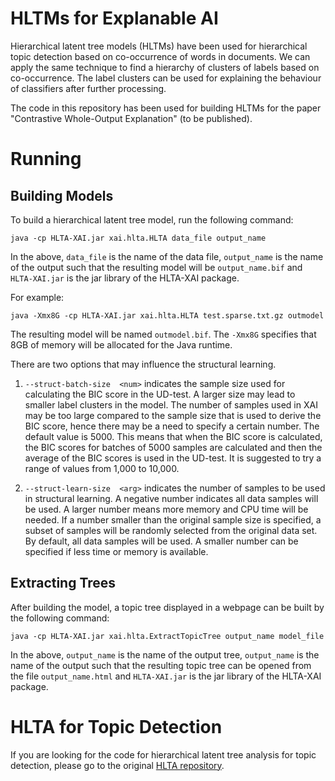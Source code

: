 # HLTMs for Explanable AI

Hierarchical latent tree models (HLTMs) have been used for hierarchical topic detection based on co-occurrence of words in documents.  We can apply the same technique to find a hierarchy of clusters of labels based on co-occurrence.  The label clusters can be used for explaining the behaviour of classifiers after further processing.

The code in this repository has been used for building HLTMs for the paper "Contrastive Whole-Output Explanation" (to be published).

# Running

## Building Models

To build a hierarchical latent tree model, run the following command:

```java -cp HLTA-XAI.jar xai.hlta.HLTA data_file output_name```

In the above, `data_file` is the name of the data file, `output_name` is the name of the output such that the resulting model will be `output_name.bif` and `HLTA-XAI.jar` is the jar library of the HLTA-XAI package.

For example:

```java -Xmx8G -cp HLTA-XAI.jar xai.hlta.HLTA test.sparse.txt.gz outmodel```

The resulting model will be named `outmodel.bif`.  The `-Xmx8G` specifies that 8GB of memory will be allocated for the Java runtime.

There are two options that may influence the structural learning.

1. `--struct-batch-size  <num>` indicates the sample size used for calculating the BIC score in the UD-test.  A larger size may lead to smaller label clusters in the model.  The number of samples used in XAI may be too large compared to the sample size that is used to derive the BIC score, hence there may be a need to specify a certain number.  The default value is 5000.  This means that when the BIC score is calculated, the BIC scores for batches of 5000 samples are calculated and then the average of the BIC scores is used in the UD-test.  It is suggested to try a range of values from 1,000 to 10,000.

2. `--struct-learn-size  <arg>` indicates the number of samples to be used in structural learning.  A negative number indicates all data samples will be used. A larger number means more memory and CPU time will be needed.  If a number smaller than the original sample size is specified, a subset of samples will be randomly selected from the original data set.  By default, all data samples will be used. A smaller number can be specified if less time or memory is available.


## Extracting Trees

After building the model, a topic tree displayed in a webpage can be built by the following command:

```java -cp HLTA-XAI.jar xai.hlta.ExtractTopicTree output_name model_file```

In the above, `output_name` is the name of the output tree, `output_name` is the name of the output such that the resulting topic tree can be opened from the file `output_name.html` and `HLTA-XAI.jar` is the jar library of the HLTA-XAI package.



# HLTA for Topic Detection

If you are looking for the code for hierarchical latent tree analysis for topic detection, please go to the original [HLTA repository](https://github.com/kmpoon/hlta).


